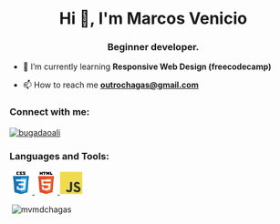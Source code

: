<h1 align="center">Hi 👋, I'm Marcos Venicio</h1>
<h3 align="center">Beginner developer.</h3>

- 🌱 I’m currently learning **Responsive Web Design (freecodecamp)**

- 📫 How to reach me **outrochagas@gmail.com**

<h3 align="left">Connect with me:</h3>
<p align="left">
<a href="https://instagram.com/bugadaoali" target="blank"><img align="center" src="https://raw.githubusercontent.com/rahuldkjain/github-profile-readme-generator/master/src/images/icons/Social/instagram.svg" alt="bugadaoali" height="30" width="40" /></a>
</p>

<h3 align="left">Languages and Tools:</h3>
<p align="left"> <a href="https://www.w3schools.com/css/" target="_blank" rel="noreferrer"> <img src="https://raw.githubusercontent.com/devicons/devicon/master/icons/css3/css3-original-wordmark.svg" alt="css3" width="40" height="40"/> </a> <a href="https://www.w3.org/html/" target="_blank" rel="noreferrer"> <img src="https://raw.githubusercontent.com/devicons/devicon/master/icons/html5/html5-original-wordmark.svg" alt="html5" width="40" height="40"/> </a> <a href="https://developer.mozilla.org/en-US/docs/Web/JavaScript" target="_blank" rel="noreferrer"> <img src="https://raw.githubusercontent.com/devicons/devicon/master/icons/javascript/javascript-original.svg" alt="javascript" width="40" height="40"/> </a> </p>

<p>&nbsp;<img align="center" src="https://github-readme-stats.vercel.app/api?username=mvmdchagas&show_icons=true&theme=dracula&locale=en" alt="mvmdchagas" /></p>
